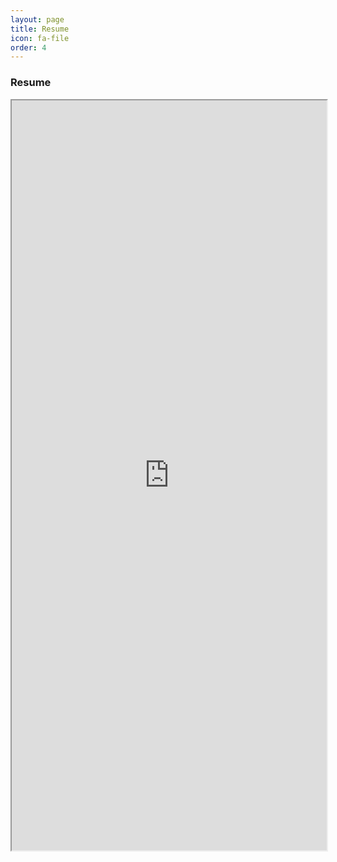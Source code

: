 ```yaml
---
layout: page
title: Resume
icon: fa-file
order: 4
---
```


### Resume

<iframe width="100%" height="1200px" src="https://docs.google.com/document/d/e/2PACX-1vTl91_91cwtrRSSFWTtV-AWrMMSvLlCweEij-6t9K5GGPLTDvhteXvDjxHeGotz9Fkcb0nyMFnihB-c/pub?embedded=true"></iframe>
